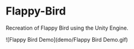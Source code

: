# Flappy-Bird

Recreation of Flappy Bird using the Unity Engine.

![Flappy Bird Demo](demo/Flappy Bird Demo.gif)
